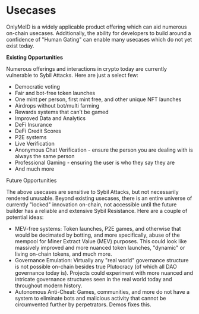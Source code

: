 # Usecases

OnlyMeID is a widely applicable product offering which can aid numerous on-chain usecases. Additionally, the ability for developers to build around a confidence of "Human Gating" can enable many usecases which do not yet exist today.

**Existing Opportunities**

Numerous offerings and interactions in crypto today are currently vulnerable to Sybil Attacks. Here are just a select few:

* Democratic voting
* Fair and bot-free token launches
* One mint per person, first mint free, and other unique NFT launches
* Airdrops without bot/multi farming
* Rewards systems that can’t be gamed
* Improved Data and Analytics
* DeFi Insurance
* DeFi Credit Scores
* P2E systems
* Live Verification
* Anonymous Chat Verification - ensure the person you are dealing with is always the same person
* Professional Gaming - ensuring the user is who they say they are
* And much more

Future Opportunities

The above usecases are sensitive to Sybil Attacks, but not necessarily rendered unusable. Beyond existing usecases, there is an entire universe of currently "locked" innovation on-chain, not accessible until the future builder has a reliable and extensive Sybil Resistance. Here are a couple of potential ideas:

* MEV-free systems: Token launches, P2E games, and otherwise that would be decimated by botting, and more specifically, abuse of the mempool for Miner Extract Value (MEV) purposes. This could look like massively improved and more nuanced token launches, "dynamic" or living on-chain tokens, and much more.
* Governance Emulation: Virtually any "real world" governance structure is not possible on-chain besides  true Plutocracy (of which all DAO governance today is). Projects could experiment with more nuanced and intricate governance structures seen in the real world today and throughout modern history.
* Autonomous Anti-Cheat: Games, communities, and more do not have a system to eliminate bots and malicious activity that cannot be circumvented further by perpetrators. Demos fixes this.
